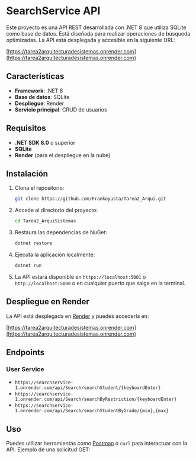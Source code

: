 # SearchService API

Este proyecto es una API REST desarrollada con .NET 8 que utiliza SQLite como base de datos. Está diseñada para realizar operaciones de búsqueda optimizadas. La API está desplegada y accesible en la siguiente URL:

[https://tarea2arquitecturadesistemas.onrender.com](https://tarea2arquitecturadesistemas.onrender.com)

## Características

- **Framework**: .NET 8
- **Base de datos**: SQLite
- **Despliegue**: Render
- **Servicio principal**: CRUD de usuarios

## Requisitos

- **.NET SDK 8.0** o superior
- **SQLite** 
- **Render** (para el despliegue en la nube)

## Instalación

1. Clona el repositorio:

    ```bash
    git clone https://github.com/Frankoyusta/Tarea2_Arqui.git
    ```

2. Accede al directorio del proyecto:

    ```bash
    cd Tarea2_ArquiSistemas
    ```

3. Restaura las dependencias de NuGet:

    ```bash
    dotnet restore
    ```


4. Ejecuta la aplicación localmente:

    ```bash
    dotnet run
    ```

5. La API estará disponible en `https://localhost:5001` o `http://localhost:5000` o en cualquier puerto que salga en la terminal.

## Despliegue en Render

La API está desplegada en [Render](https://render.com) y puedes accederla en:

[https://tarea2arquitecturadesistemas.onrender.com](https://tarea2arquitecturadesistemas.onrender.com)

## Endpoints

### User Service

- `https://searchservice-1.onrender.com/api/Search/searchStudent/{keyboardEnter}`
- `https://searchservice-1.onrender.com/api/Search/searchByRestriction/{keyboardEnter}`
- `https://searchservice-1.onrender.com/api/Search/searchStudentByGrade/{min},{max}`

## Uso

Puedes utilizar herramientas como [Postman](https://www.postman.com/) o `curl` para interactuar con la API. Ejemplo de una solicitud GET:
